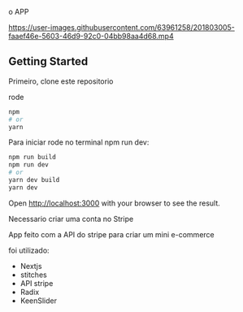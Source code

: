 
o APP

https://user-images.githubusercontent.com/63961258/201803005-faaef46e-5603-46d9-92c0-04bb98aa4d68.mp4



## Getting Started

Primeiro, clone este repositorio




rode 
```bash
npm 
# or
yarn 
```
Para iniciar rode no terminal npm run dev:
```bash
npm run build
npm run dev
# or
yarn dev build
yarn dev
```

Open [http://localhost:3000](http://localhost:3000) with your browser to see the result.


Necessario criar uma conta no Stripe

App feito com a API do stripe para criar um mini e-commerce

foi utilizado:

- Nextjs
- stitches
- API stripe
- Radix
- KeenSlider






